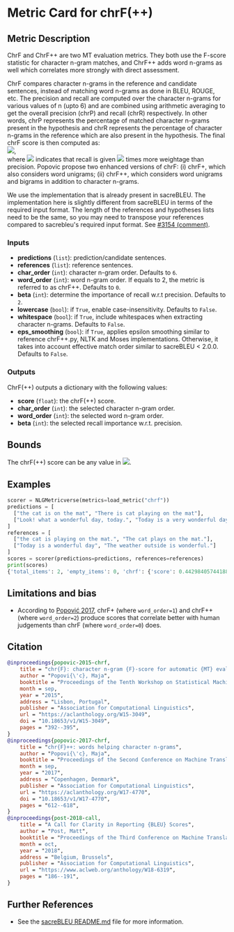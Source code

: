 # Metric Card for chrF(++)

## Metric Description
ChrF and ChrF++ are two MT evaluation metrics.
They both use the F-score statistic for character n-gram matches, and ChrF++ adds word n-grams as well which correlates more strongly with direct assessment.

ChrF compares character n-grams in the reference and candidate sentences, instead of matching word n-grams as done in BLEU, ROUGE, etc.
The precision and recall are computed over the character n-grams for various values of n (upto 6) and are combined using arithmetic averaging to get the overall precision (chrP) and recall (chrR) respectively.
In other words, chrP represents the percentage of matched character n-grams present in the hypothesis and chrR represents the percentage of character n-grams in the reference which are also present in the hypothesis.
The final chrF score is then computed as:<br>
<img src="https://render.githubusercontent.com/render/math?math={chrF_{\beta} = (1 + \beta^2) \frac{chrP chrR}{\beta^2 chrP + chrR}}##gh-light-mode-only">,<br>
where <img src="https://render.githubusercontent.com/render/math?math={\beta}##gh-light-mode-only"> indicates that recall is given <img src="https://render.githubusercontent.com/render/math?math={\beta}##gh-light-mode-only"> times more weightage than precision.
Popovic propose two enhanced versions of chrF: (i) chrF+, which also considers word unigrams; (ii) chrF++, which considers word unigrams and bigrams in addition to character n-grams.

We use the implementation that is already present in sacreBLEU.
The implementation here is slightly different from sacreBLEU in terms of the required input format.
The length of the references and hypotheses lists need to be the same, so you may need to transpose your references compared to sacrebleu's required input format.
See [#3154 (comment)](https://github.com/huggingface/evaluate/issues/3154#issuecomment-950746534).

### Inputs
- **predictions** (`list`): prediction/candidate sentences.
- **references** (`list`): reference sentences.
- **char_order** (`int`): character n-gram order. Defaults to `6`.
- **word_order** (`int`): word n-gram order. If equals to 2, the metric is referred to as chrF++. Defaults to `0`.
- **beta** (`int`): determine the importance of recall w.r.t precision. Defaults to `2`.
- **lowercase** (`bool`): if `True`, enable case-insensitivity. Defaults to `False`.
- **whitespace** (`bool`): if `True`, include whitespaces when extracting character n-grams. Defaults to `False`.
- **eps_smoothing** (`bool`): if `True`, applies epsilon smoothing similar to reference chrF++.py, NLTK and Moses implementations. Otherwise, it takes into account effective match order similar to sacreBLEU < 2.0.0. Defaults to `False`.

### Outputs
ChrF(++) outputs a dictionary with the following values:
- **score** (`float`): the chrF(++) score.
- **char_order** (`int`): the selected character n-gram order.
- **word_order** (`int`): the selected word n-gram order.
- **beta** (`int`): the selected recall importance w.r.t. precision.

## Bounds
The chrF(++) score can be any value in <img src="https://render.githubusercontent.com/render/math?math={[0,1]}##gh-light-mode-only">.

## Examples
```python
scorer = NLGMetricverse(metrics=load_metric("chrf"))
predictions = [
  ["the cat is on the mat", "There is cat playing on the mat"],
  ["Look! what a wonderful day, today.", "Today is a very wonderful day"]
]
references = [
  ["the cat is playing on the mat.", "The cat plays on the mat."], 
  ["Today is a wonderful day", "The weather outside is wonderful."]
]
scores = scorer(predictions=predictions, references=references)
print(scores)
{'total_items': 2, 'empty_items': 0, 'chrf': {'score': 0.44298405744188873, 'char_order': 6, 'word_order': 0, 'beta': 2}}
```

## Limitations and bias
- According to [Popović 2017](https://www.statmt.org/wmt17/pdf/WMT70.pdf), chrF+ (where `word_order=1`) and chrF++ (where `word_order=2`) produce scores that correlate better with human judgements than chrF (where `word_order=0`) does. 

## Citation
```bibtex
@inproceedings{popovic-2015-chrf,
    title = "chr{F}: character n-gram {F}-score for automatic {MT} evaluation",
    author = "Popovi{\'c}, Maja",
    booktitle = "Proceedings of the Tenth Workshop on Statistical Machine Translation",
    month = sep,
    year = "2015",
    address = "Lisbon, Portugal",
    publisher = "Association for Computational Linguistics",
    url = "https://aclanthology.org/W15-3049",
    doi = "10.18653/v1/W15-3049",
    pages = "392--395",
}
@inproceedings{popovic-2017-chrf,
    title = "chr{F}++: words helping character n-grams",
    author = "Popovi{\'c}, Maja",
    booktitle = "Proceedings of the Second Conference on Machine Translation",
    month = sep,
    year = "2017",
    address = "Copenhagen, Denmark",
    publisher = "Association for Computational Linguistics",
    url = "https://aclanthology.org/W17-4770",
    doi = "10.18653/v1/W17-4770",
    pages = "612--618",
}
@inproceedings{post-2018-call,
    title = "A Call for Clarity in Reporting {BLEU} Scores",
    author = "Post, Matt",
    booktitle = "Proceedings of the Third Conference on Machine Translation: Research Papers",
    month = oct,
    year = "2018",
    address = "Belgium, Brussels",
    publisher = "Association for Computational Linguistics",
    url = "https://www.aclweb.org/anthology/W18-6319",
    pages = "186--191",
}
```

## Further References
- See the [sacreBLEU README.md](https://github.com/mjpost/sacreBLEU#chrf--chrf) file for more information.
